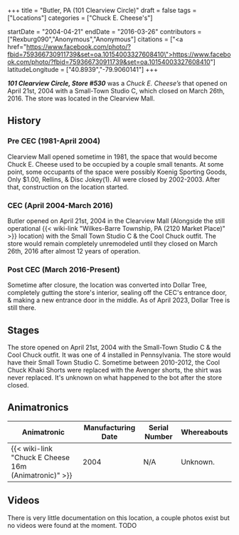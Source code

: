 +++
title = "Butler, PA (101 Clearview Circle)"
draft = false
tags = ["Locations"]
categories = ["Chuck E. Cheese's"]


startDate = "2004-04-21"
endDate = "2016-03-26"
contributors = ["Rexburg090","Anonymous","Anonymous"]
citations = ["<a href=\"https://www.facebook.com/photo/?fbid=759366730911739&set=oa.10154003327608410\">https://www.facebook.com/photo/?fbid=759366730911739&set=oa.10154003327608410</a>"]
latitudeLongitude = ["40.8939","-79.9060141"]
+++

***101 Clearview Circle, Store #530*** was a *Chuck E. Cheese’s* that opened on April 21st, 2004 with a Small-Town Studio C, which closed on March 26th, 2016. The store was located in the Clearview Mall.

## History

### Pre CEC (1981-April 2004)

Clearview Mall opened sometime in 1981, the space that would become Chuck E. Cheese used to be occupied by a couple small tenants. At some point, some occupants of the space were possibly Koenig Sporting Goods, Only $1.00, Rellins, &amp; Disc Jokey(1). All were closed by 2002-2003. After that, construction on the location started.

### CEC (April 2004-March 2016)

Butler opened on April 21st, 2004 in the Clearview Mall (Alongside the still operational {{< wiki-link "Wilkes-Barre Township, PA (2120 Market Place)" >}} location) with the Small Town Studio C &amp; the Cool Chuck outfit. The store would remain completely unremodeled until they closed on March 26th, 2016 after almost 12 years of operation.

### Post CEC (March 2016-Present)

Sometime after closure, the location was converted into Dollar Tree, completely gutting the store's interior, sealing off the CEC's entrance door, &amp; making a new entrance door in the middle. As of April 2023, Dollar Tree is still there.

## Stages

The store opened on April 21st, 2004 with the Small-Town Studio C &amp; the Cool Chuck outfit. It was one of 4 installed in Pennsylvania. The store would have their Small Town Studio C. Sometime between 2010-2012, the Cool Chuck Khaki Shorts were replaced with the Avenger shorts, the shirt was never replaced. It's unknown on what happened to the bot after the store closed.

## Animatronics

| Animatronic                                                | Manufacturing Date | Serial Number | Whereabouts |
|------------------------------------------------------------|--------------------|---------------|-------------|
| {{< wiki-link "Chuck E Cheese 16m (Animatronic)" >}} | 2004               | N/A           | Unknown.    |

## Videos

There is very little documentation on this location, a couple photos exist but no videos were found at the moment. TODO
